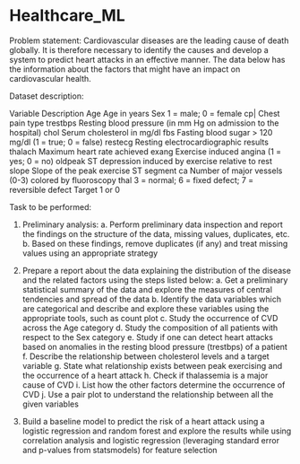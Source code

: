 # Healthcare_ML
Problem statement:
Cardiovascular diseases are the leading cause of death globally. It is therefore necessary to identify the causes and develop a system to predict heart attacks in an effective manner. The data below has the information about the factors that might have an impact on cardiovascular health. 

Dataset description:

Variable	Description
Age	Age in years
Sex	1 = male; 0 = female
cp|	Chest pain type
trestbps	Resting blood pressure (in mm Hg on admission to the hospital)
chol	Serum cholesterol in mg/dl
fbs	Fasting blood sugar > 120 mg/dl (1 = true; 0 = false)
restecg	Resting electrocardiographic results
thalach	Maximum heart rate achieved
exang	Exercise induced angina (1 = yes; 0 = no)
oldpeak	ST depression induced by exercise relative to rest
slope	Slope of the peak exercise ST segment
ca	Number of major vessels (0-3) colored by fluoroscopy
thal	3 = normal; 6 = fixed defect; 7 = reversible defect
Target	1 or 0


Task to be performed:
1.	Preliminary analysis:
a.	Perform preliminary data inspection and report the findings on the structure of the data, missing values, duplicates, etc.
b.	Based on these findings, remove duplicates (if any) and treat missing values using an appropriate strategy

2.	Prepare a report about the data explaining the distribution of the disease and the related factors using the steps listed below:
a.	Get a preliminary statistical summary of the data and explore the measures of central tendencies and spread of the data
b.	Identify the data variables which are categorical and describe and explore these variables using the appropriate tools, such as count plot 
c.	Study the occurrence of CVD across the Age category
d.	Study the composition of all patients with respect to the Sex category
e.	Study if one can detect heart attacks based on anomalies in the resting blood pressure (trestbps) of a patient
f.	Describe the relationship between cholesterol levels and a target variable
g.	State what relationship exists between peak exercising and the occurrence of a heart attack
h.	Check if thalassemia is a major cause of CVD
i.	List how the other factors determine the occurrence of CVD
j.	Use a pair plot to understand the relationship between all the given variables
3.	Build a baseline model to predict the risk of a heart attack using a logistic regression and random forest and explore the results while using correlation analysis and logistic regression (leveraging standard error and p-values from statsmodels) for feature selection


